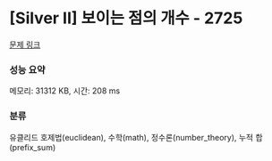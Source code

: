 # [Silver II] 보이는 점의 개수 - 2725 

[문제 링크](https://www.acmicpc.net/problem/2725) 

### 성능 요약

메모리: 31312 KB, 시간: 208 ms

### 분류

유클리드 호제법(euclidean), 수학(math), 정수론(number_theory), 누적 합(prefix_sum)

